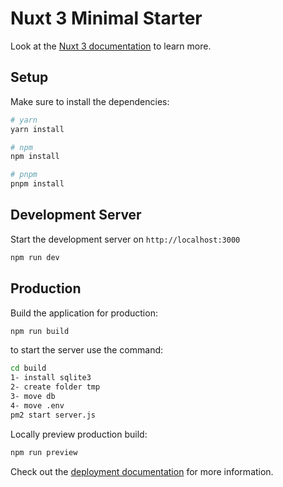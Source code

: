 # Nuxt 3 Minimal Starter

Look at the [Nuxt 3 documentation](https://nuxt.com/docs/getting-started/introduction) to learn more.

## Setup

Make sure to install the dependencies:

```bash
# yarn
yarn install

# npm
npm install

# pnpm
pnpm install
```

## Development Server

Start the development server on `http://localhost:3000`

```bash
npm run dev
```

## Production

Build the application for production:

```bash
npm run build

```

to start the server use the command:

```bash
cd build
1- install sqlite3
2- create folder tmp
3- move db
4- move .env
pm2 start server.js

```

Locally preview production build:

```bash
npm run preview
```

Check out the [deployment documentation](https://nuxt.com/docs/getting-started/deployment) for more information.
